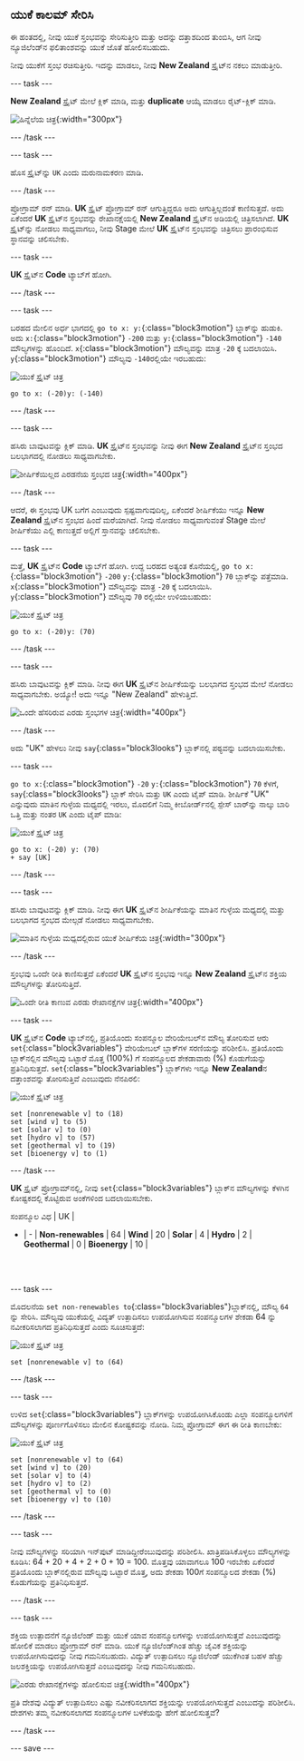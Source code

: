 ## ಯುಕೆ ಕಾಲಮ್‌ ಸೇರಿಸಿ

ಈ ಹಂತದಲ್ಲಿ, ನೀವು ಯುಕೆ ಸ್ತಂಭವನ್ನು ಸೇರಿಸುತ್ತೀರಿ ಮತ್ತು ಅದನ್ನು ದತ್ತಾಶದಿಂದ ತುಂಬಿಸಿ, ಆಗ ನೀವು ನ್ಯೂಜಿಲೆಂಡ್‌ನ ಫಲಿತಾಂಶವನ್ನು ಯುಕೆ ಜೊತೆ ಹೋಲಿಸಬಹುದು.

ನೀವು ಯುಕೆಗೆ ಸ್ತಂಭ ರಚಿಸುತ್ತೀರಿ. ಇದನ್ನು ಮಾಡಲು, ನೀವು **New Zealand** ಸ್ಪ್ರೈಟ್‌ನ ನಕಲು ಮಾಡುತ್ತೀರಿ.

--- task ---

**New Zealand** ಸ್ಪ್ರೈಟ್‌ ಮೇಲೆ ಕ್ಲಿಕ್‌ ಮಾಡಿ, ಮತ್ತು **duplicate** ಆಯ್ಕೆ ಮಾಡಲು ರೈಟ್-ಕ್ಲಿಕ್‌ ಮಾಡಿ.

![ಹಿನ್ನೆಲೆಯ ಚಿತ್ರ](images/electricity-copy-sprite.png){:width="300px"}

--- /task ---

--- task ---

ಹೊಸ ಸ್ಪ್ರೈಟ್‌ನ್ನು `UK` ಎಂದು ಮರುನಾಮಕರಣ ಮಾಡಿ.

--- /task ---

ಪ್ರೋಗ್ರಾಮ್‌ ರನ್‌ ಮಾಡಿ. **UK** ಸ್ಪ್ರೈಟ್‌ ಪ್ರೋಗ್ರಾಮ್‌ ರನ್‌ ಆಗುತ್ತಿದ್ದರೂ ಅದು ಆಗುತ್ತಿಲ್ಲದಂತೆ ಕಾಣಿಸುತ್ತದೆ. ಅದು ಏಕೆಂದರೆ **UK** ಸ್ಪ್ರೈಟ್‌ನ ಸ್ತಂಭವನ್ನು ರೇಖಾನಕ್ಷೆಯಲ್ಲಿ **New Zealand** ಸ್ಪ್ರೈಟ್‌ನ ಅಡಿಯಲ್ಲಿ ಚಿತ್ರಿಸಲಾಗಿದೆ. **UK** ಸ್ಪ್ರೈಟ್‌ನ್ನು ನೋಡಲು ಸಾಧ್ಯವಾಗಲು, ನೀವು Stage ಮೇಲೆ **UK** ಸ್ಪ್ರೈಟ್‌ನ ಸ್ತಂಭವನ್ನು ಚಿತ್ರಿಸಲು ಪ್ರಾರಂಭಿಸುವ ಸ್ಥಾನವನ್ನು ಚಲಿಸಬೇಕು.

--- task ---

**UK** ಸ್ಪ್ರೈಟ್‌ನ **Code** ಟ್ಯಾಬ್‌ಗೆ ಹೋಗಿ.

--- /task ---

--- task ---

ಬರಹದ ಮೇಲಿನ ಅರ್ಧ ಭಾಗದಲ್ಲಿ `go to x: y:`{:class="block3motion"} ಬ್ಲಾಕ್‌ನ್ನು ಹುಡುಕಿ. ಅದು `x:`{:class="block3motion"} `-200` ಮತ್ತು `y:`{:class="block3motion"} `-140` ಮೌಲ್ಯಗಳನ್ನು ಹೊಂದಿದೆ. `x`{:class="block3motion"} ಮೌಲ್ಯವನ್ನು ಮಾತ್ರ `-20` ಕ್ಕೆ ಬದಲಾಯಿಸಿ. `y`{:class="block3motion"} ಮೌಲ್ಯವು `-140`ರಲ್ಲಿಯೇ ಇರಬಹುದು:

![ಯುಕೆ ಸ್ಪ್ರೈಟ್‌ ಚಿತ್ರ](images/UK-sprite.png)

```blocks3
go to x: (-20)y: (-140)
```

--- /task ---

--- task ---

ಹಸಿರು ಬಾವುಟವನ್ನು ಕ್ಲಿಕ್‌ ಮಾಡಿ. **UK** ಸ್ಪ್ರೈಟ್‌ನ ಸ್ತಂಭವನ್ನು ನೀವು ಈಗ **New Zealand** ಸ್ಪ್ರೈಟ್‌ನ ಸ್ತಂಭದ ಬಲಭಾಗದಲ್ಲಿ ನೋಡಲು ಸಾಧ್ಯವಾಗಬೇಕು.

![ಶೀರ್ಷಿಕೆಯಿಲ್ಲದ ಎರಡನೆಯ ಸ್ತಂಭದ ಚಿತ್ರ](images/electricity-second-column-no-title.png){:width="400px"}

--- /task ---

ಆದರೆ, ಈ ಸ್ತಂಭವು UK ಬಗೆಗ ಎಂಬುವುದು ಸ್ಪಷ್ಟವಾಗುವುದಿಲ್ಲ, ಏಕೆಂದರೆ ಶೀರ್ಷಿಕೆಯು ಇನ್ನೂ **New Zealand** ಸ್ಪ್ರೈಟ್‌ನ ಸ್ತಂಭದ ಹಿಂದೆ ಮರೆಯಾಗಿದೆ. ನೀವು ನೋಡಲು ಸಾಧ್ಯವಾಗುವಂತೆ Stage ಮೇಲೆ ಶೀರ್ಷಿಕೆಯು ಎಲ್ಲಿ ಕಾಣುತ್ತದೆ ಅಲ್ಲಿಗೆ ಸ್ತಾನವನ್ನು ಚಲಿಸಬೇಕು.

--- task ---

ಮತ್ತೆ, **UK** ಸ್ಪ್ರೈಟ್‌ನ **Code** ಟ್ಯಾಬ್‌ಗೆ ಹೋಗಿ. ಉದ್ದ ಬರಹದ ಅತ್ಯಂತ ಕೊನೆಯಲ್ಲಿ, `go to x:`{:class="block3motion"} `-200` `y:`{:class="block3motion"} `70` ಬ್ಲಾಕ್‌ನ್ನು ಪತ್ತೆಮಾಡಿ. `x`{:class="block3motion"} ಮೌಲ್ಯವನ್ನು ಮಾತ್ರ `-20` ಕ್ಕೆ ಬದಲಾಯಿಸಿ. `y`{:class="block3motion"} ಮೌಲ್ಯವು `70` ರಲ್ಲಿಯೇ ಉಳಿಯಬಹುದು:

![ಯುಕೆ ಸ್ಪ್ರೈಟ್‌ ಚಿತ್ರ](images/UK-sprite.png)

```blocks3
go to x: (-20)y: (70)
```

--- /task ---

--- task ---

ಹಸಿರು ಬಾವುಟವನ್ನು ಕ್ಲಿಕ್‌ ಮಾಡಿ. ನೀವು ಈಗ **UK** ಸ್ಪ್ರೈಟ್‌ನ ಶೀರ್ಷಿಕೆಯನ್ನು ಬಲಭಾಗದ ಸ್ತಂಭದ ಮೇಲೆ ನೋಡಲು ಸಾಧ್ಯವಾಗಬೇಕು. ಅಯ್ಯೋ! ಅದು ಇನ್ನೂ "New Zealand" ಹೇಳುತ್ತಿದೆ.

![ಒಂದೇ ಹೆಸರಿರುವ ಎರಡು ಸ್ತಂಭಗಳ ಚಿತ್ರ](images/electricity-two-columns-same-name.png){:width="400px"}

--- /task ---

ಅದು "UK" ಹೇಳಲು ನೀವು `say`{:class="block3looks"} ಬ್ಲಾಕ್‌ನಲ್ಲಿ ಪಠ್ಯವನ್ನು ಬದಲಾಯಿಸಬೇಕು.

--- task ---

`go to x:`{:class="block3motion"} `-20` `y:`{:class="block3motion"} `70` ಕೆಳಗೆ, `say`{:class="block3looks"} ಬ್ಲಾಕ್‌ ಸೇರಿಸಿ ಮತ್ತು `UK` ಎಂದು ಟೈಪ್‌ ಮಾಡಿ. ಶೀರ್ಷಿಕೆ "UK" ಎನ್ನುವುದು ಮಾತಿನ ಗುಳ್ಳೆಯ ಮಧ್ಯದಲ್ಲಿ ಇರಲು, ಮೊದಲಿಗೆ ನಿಮ್ಮ ಕೀಬೋರ್ಡ್‌ನಲ್ಲಿ ಸ್ಪೇಸ್‌ ಬಾರ್‌ನ್ನು ನಾಲ್ಕು ಬಾರಿ ಒತ್ತಿ ಮತ್ತು ನಂತರ `UK` ಎಂದು ಟೈಪ್‌ ಮಾಡಿ:

![ಯುಕೆ ಸ್ಪ್ರೈಟ್‌ ಚಿತ್ರ](images/UK-sprite.png)

```blocks3
go to x: (-20) y: (70)
+ say [UK]
```
--- /task ---

--- task ---

ಹಸಿರು ಬಾವುಟವನ್ನು ಕ್ಲಿಕ್‌ ಮಾಡಿ. ನೀವು ಈಗ **UK** ಸ್ಪ್ರೈಟ್‌ನ ಶೀರ್ಷಿಕೆಯನ್ನು ಮಾತಿನ ಗುಳ್ಳೆಯ ಮಧ್ಯದಲ್ಲಿ ಮತ್ತು ಬಲಭಾಗದ ಸ್ತಂಭದ ಮೇಲ್ಗಡೆ ನೋಡಲು ಸಾಧ್ಯವಾಗಬೇಕು.

![ಮಾತಿನ ಗುಳ್ಳೆಯ ಮಧ್ಯದಲ್ಲಿರುವ ಯುಕೆ ಶೀರ್ಷಿಕೆಯ ಚಿತ್ರ](images/electricity-title-in-centre-of-bubble.png){:width="300px"}

--- /task ---

ಸ್ತಂಭವು ಒಂದೇ ರೀತಿ ಕಾಣಿಸುತ್ತದೆ ಏಕೆಂದರೆ **UK** ಸ್ಪ್ರೈಟ್‌ನ ಸ್ತಂಭವು ಇನ್ನೂ **New Zealand** ಸ್ಪ್ರೈಟ್‌ನ ಶಕ್ತಿಯ ಮೌಲ್ಯಗಳನ್ನು ತೋರಿಸುತ್ತಿದೆ.

![ಒಂದೇ ರೀತಿ ಕಾಣುವ ಎರಡು ರೇಖಾನಕ್ಷೆಗಳ ಚಿತ್ರ](images/electricity-two-graphs-look-same.png){:width="400px"}

--- task ---

**UK** ಸ್ಪ್ರೈಟ್‌ನ **Code** ಟ್ಯಾಬ್‌ನಲ್ಲಿ, ಪ್ರತಿಯೊಂದು ಸಂಪನ್ಮೂಲ ವೇರಿಯೇಬಲ್‌ನ ಮೌಲ್ಯ ತೋರಿಸುವ ಆರು `set`{:class="block3variables"} ವೇರಿಯೇಬಲ್‌ ಬ್ಲಾಕ್‌ಗಳ ಸರಣಿಯನ್ನು ಪರಿಶೀಲಿಸಿ. ಪ್ರತಿಯೊಂದು ಬ್ಲಾಕ್‌ನಲ್ಲಿನ ಮೌಲ್ಯವು ಒಟ್ಟಾರೆ ಮೊತ್ತ (100%) ಗೆ ಸಂಪನ್ಮೂಲದ ಶೇಕಡಾವಾರು (%) ಕೊಡುಗೆಯನ್ನು ಪ್ರತಿನಿಧಿಸುತ್ತದೆ. `set`{:class="block3variables"} ಬ್ಲಾಕ್‌ಗಳು ಇನ್ನೂ **New Zealand**ನ ದತ್ತಾಂಶವನ್ನು ತೋರಿಸುತ್ತಿವೆ ಎಂಬುವುದು ನೆನಪಿರಲಿ:

![ಯುಕೆ ಸ್ಪ್ರೈಟ್‌ ಚಿತ್ರ](images/UK-sprite.png)

```blocks3
set [nonrenewable v] to (18)
set [wind v] to (5)
set [solar v] to (0)
set [hydro v] to (57)
set [geothermal v] to (19)
set [bioenergy v] to (1)
```
--- /task ---

**UK** ಸ್ಪ್ರೈಟ್‌ ಪ್ರೋಗ್ರಾಮ್‌ನಲ್ಲಿ, ನೀವು `set`{:class="block3variables"} ಬ್ಲಾಕ್‌ನ ಮೌಲ್ಯಗಳನ್ನು ಕೆಳಗಿನ ಕೋಷ್ಟಕದಲ್ಲಿ ಕೊಟ್ಟಿರುವ ಅಂಕೆಗಳಿಂದ ಬದಲಾಯಿಸಬೇಕು.

ಸಂಪನ್ಮೂಲ ವಿಧ | UK |
- | - |
**Non-renewables** | 64 |
**Wind** | 20 |
**Solar** | 4 |
**Hydro** | 2 |
**Geothermal** | 0 |
**Bioenergy** | 10 |

<br/><br/>

--- task ---

ಮೊದಲನೆಯ `set non-renewables to`{:class="block3variables"}ಬ್ಲಾಕ್‌ನಲ್ಲಿ, ಮೌಲ್ಯ `64` ನ್ನು ಸೇರಿಸಿ. ಮೌಲ್ಯವು ಯುಕೆಯಲ್ಲಿ ವಿದ್ಯತ್‌ ಉತ್ಪಾದಿಸಲು ಉಪಯೋಗಿಸುವ ಸಂಪನ್ಮೂಲಗಳ ಶೇಕಡಾ 64 ನ್ನು ನವೀಕರಿಸಲಾಗದ ಪ್ರತಿನಿಧಿಸುತ್ತದೆ ಎಂದು ಸೂಚಿಸುತ್ತದೆ:

![ಯುಕೆ ಸ್ಪ್ರೈಟ್‌ ಚಿತ್ರ](images/UK-sprite.png)

```blocks3
set [nonrenewable v] to (64)
```

--- /task ---

--- task ---

ಉಳಿದ `set`{:class="block3variables"} ಬ್ಲಾಕ್‌ಗಳನ್ನು ಉಪಯೋಗಿಸಿಕೊಂಡು ಎಲ್ಲಾ ಸಂಪನ್ಮೂಲಗಳಿಗೆ ಮೌಲ್ಯಗಳನ್ನು ಪೂರ್ಣಗೊಳಿಸಲು ಮೇಲಿನ ಕೋಷ್ಟಕವನ್ನು ನೋಡಿ. ನಿಮ್ಮ ಪ್ರೋಗ್ರಾಮ್‌ ಈಗ ಈ ರೀತಿ ಕಾಣಬೇಕು:

![ಯುಕೆ ಸ್ಪ್ರೈಟ್‌ ಚಿತ್ರ](images/UK-sprite.png)

```blocks3
set [nonrenewable v] to (64)
set [wind v] to (20)
set [solar v] to (4)
set [hydro v] to (2)
set [geothermal v] to (0)
set [bioenergy v] to (10)
```

--- /task ---

--- task ---

ನೀವು ಮೌಲ್ಯಗಳನ್ನು ಸರಿಯಾಗಿ ಇನ್‌ಪುಟ್‌ ಮಾಡಿದ್ದೀರೆಂಬುವುದನ್ನು ಪರಿಶೀಲಿಸಿ. ಖಾತ್ರಿಪಡಿಸಿಕೊಳ್ಳಲು ಮೌಲ್ಯಗಳನ್ನು ಕೂಡಿಸಿ: 64 + 20 + 4 + 2 + 0 + 10 = 100. ಮೊತ್ತವು ಯಾವಾಗಲೂ 100 ಇರಬೇಕು ಏಕೆಂದರೆ ಪ್ರತಿಯೊಂದು ಬ್ಲಾಕ್‌ನಲ್ಲಿರುವ ಮೌಲ್ಯವು ಒಟ್ಟಾರೆ ಮೊತ್ತ, ಅದು ಶೇಕಡಾ 100ಗೆ ಸಂಪನ್ಮೂಲದ ಶೇಕಡಾ (%) ಕೊಡುಗೆಯನ್ನು ಪ್ರತಿನಿಧಿಸುತ್ತದೆ.

--- /task ---

--- task ---

ಶಕ್ತಿಯ ಉತ್ಪಾದನೆಗೆ ನ್ಯೂಜಿಲೆಂಡ್‌ ಮತ್ತು ಯುಕೆ ಯಾವ ಸಂಪನ್ಮೂಲಗಳನ್ನು ಉಪಯೋಗಿಸುತ್ತವೆ ಎಂಬುವುದನ್ನು ಹೋಲಿಕೆ ಮಾಡಲು ಪ್ರೋಗ್ರಾಮ್‌ ರನ್‌ ಮಾಡಿ. ಯುಕೆ ನ್ಯೂಜಿಲೆಂಡ್‌ಗಿಂತ ಹೆಚ್ಚು ಜೈವಿಕ ಶಕ್ತಿಯನ್ನು ಉಪಯೋಗಿಸುವುದನ್ನು ನೀವು ಗಮನಿಸಬಹುದು. ವಿದ್ಯುತ್‌ ಉತ್ಪಾದಿಸಲು ನ್ಯೂಜಿಲೆಂಡ್‌ ಯುಕೆಗಿಂತ ಬಹಳ ಹೆಚ್ಚು ಜಲಶಕ್ತಿಯನ್ನು ಉಪಯೋಗಿಸುತ್ತದೆ ಎಂಬುವುದನ್ನು ನೀವು ಗಮನಿಸಬಹುದು.

![ಎರಡು ರೇಖಾನಕ್ಷೆಗಳನ್ನು ಹೋಲಿಸುವ ಚಿತ್ರ](images/electricity-compare-two-graphs.png){:width="400px"}

ಪ್ರತಿ ದೇಶವು ವಿದ್ಯುತ್ ಉತ್ಪಾದಿಸಲು ಎಷ್ಟು ನವೀಕರಿಸಲಾಗದ ಶಕ್ತಿಯನ್ನು ಉಪಯೋಗಿಸುತ್ತದೆ ಎಂಬುದನ್ನು ಪರಿಶೀಲಿಸಿ. ದೇಶಗಳು ತಮ್ಮ ನವೀಕರಿಸಲಾಗದ ಸಂಪನ್ಮೂಲಗಳ ಬಳಕೆಯನ್ನು ಹೇಗೆ ಹೋಲಿಸುತ್ತವೆ?

--- /task ---

--- save ---
